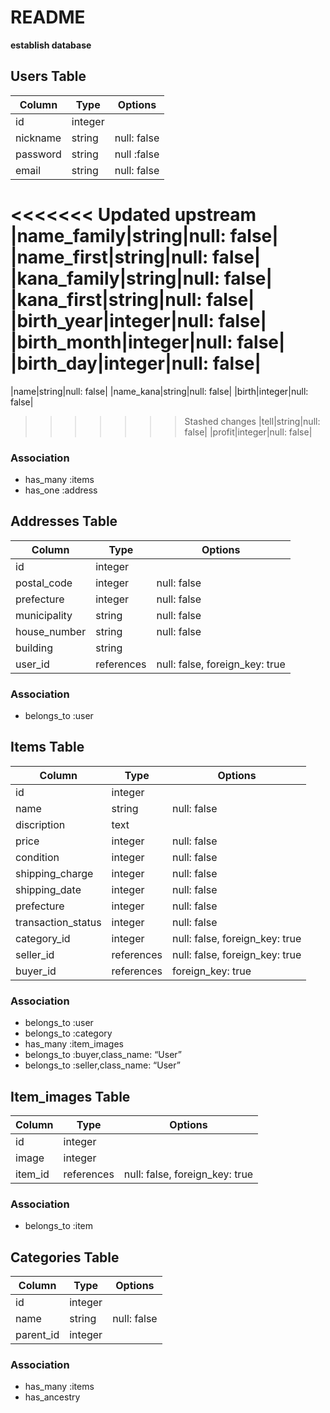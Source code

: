 # README

**establish database**

## Users Table
|Column|Type|Options|
|------|----|-------|
|id|integer||
|nickname|string|null: false|
|password|string|null :false|
|email|string|null: false|
<<<<<<< Updated upstream
|name_family|string|null: false|
|name_first|string|null: false|
|kana_family|string|null: false|
|kana_first|string|null: false|
|birth_year|integer|null: false|
|birth_month|integer|null: false|
|birth_day|integer|null: false|
=======
|name|string|null: false|
|name_kana|string|null: false|
|birth|integer|null: false|
>>>>>>> Stashed changes
|tell|string|null: false|
|profit|integer|null: false|
### Association
- has_many :items
- has_one :address


## Addresses Table
|Column|Type|Options|
|------|----|-------|
|id|integer||
|postal_code|integer|null: false|
|prefecture|integer|null: false|
|municipality|string|null: false|
|house_number|string|null: false|
|building|string||
|user_id|references|null: false, foreign_key: true|

### Association
- belongs_to :user


## Items Table
|Column|Type|Options|
|------|----|-------|
|id|integer||
|name|string|null: false|
|discription|text||
|price|integer|null: false|
|condition|integer|null: false|
|shipping_charge|integer|null: false|
|shipping_date|integer|null: false|
|prefecture|integer|null: false|
|transaction_status|integer|null: false|
|category_id|integer|null: false, foreign_key: true|
|seller_id|references|null: false, foreign_key: true|
|buyer_id|references|foreign_key: true|

### Association
- belongs_to :user
- belongs_to :category
- has_many :item_images
- belongs_to :buyer,class_name: “User”
- belongs_to :seller,class_name: “User”


## Item_images Table
|Column|Type|Options|
|------|----|-------|
|id|integer||
|image|integer||
|item_id|references|null: false, foreign_key: true|

### Association
- belongs_to :item


## Categories Table
|Column|Type|Options|
|------|----|-------|
|id|integer||
|name|string|null: false|
|parent_id|integer||

### Association
- has_many :items
- has_ancestry
